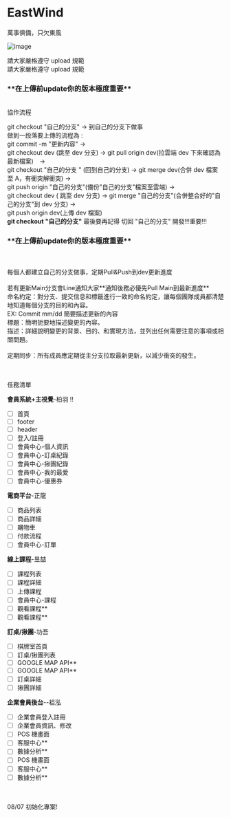 # EastWind

萬事俱備，只欠東風

![image](https://github.com/user-attachments/assets/ffee3d42-bdfa-4811-81c4-a446117cfbbe)

請大家嚴格遵守 upload 規範<br/> 請大家嚴格遵守 upload 規範<br/>

<h3>**在上傳前update你的版本極度重要**</h3><br/>
協作流程<br/>

git checkout "自己的分支" -> 到自己的分支下做事<br/> 做到一段落要上傳的流程為
:<br/> git commit -m "更新内容" -> <br/> git checkout dev (跳至 dev 分支) -> git
pull origin dev(拉雲端 dev 下來確認為最新檔案)　-><br/> git checkout "自己的分支
" (回到自己的分支) -> git merge dev(合併 dev 檔案至 A，有衝突解衝突) -><br/> git
push origin "自己的分支"(備份"自己的分支"檔案至雲端) -><br/> git checkout dev (
跳至 dev 分支) -> git merge "自己的分支"(合併整合好的"自己的分支"到 dev 分支)
-><br/> git push origin dev(上傳 dev 檔案)<br/> **git checkout "自己的分支"** 最後要再記得
切回 "自己的分支" 開發!!!重要!!!<br/>



<h3>**在上傳前update你的版本極度重要**</h3><br/>
<br/>
每個人都建立自己的分支做事，定期Pull&Push到dev更新進度<br/>
<br/>
若有更新Main分支會Line通知大家**通知後務必優先Pull Main到最新進度**
<br/>
命名約定：對分支、提交信息和標籤進行一致的命名約定，讓每個團隊成員都清楚地知道每個分支的目的和內容。<br/>
EX: Commit  mm/dd 簡要描述更新的內容<br/>
標題：簡明扼要地描述變更的內容。<br/>
描述：詳細說明變更的背景、目的、和實現方法，並列出任何需要注意的事項或相關問題。<br/>
<br/>
定期同步：所有成員應定期從主分支拉取最新更新，以減少衝突的發生。<br/>
<br/>
<br/>

任務清單 <br/>

**會員系統+主視覺**-柏羽 !!

- [ ] 首頁
- [ ] footer
- [ ] header
- [ ] 登入/註冊
- [ ] 會員中心-個人資訊
- [ ] 會員中心-訂桌紀錄
- [ ] 會員中心-揪團紀錄
- [ ] 會員中心-我的最愛
- [ ] 會員中心-優惠券

**電商平台**-正龍

- [ ] 商品列表
- [ ] 商品詳細
- [ ] 購物車
- [ ] 付款流程
- [ ] 會員中心-訂單

**線上課程**-昱喆

- [ ] 課程列表
- [ ] 課程詳細
- [ ] 上傳課程
- [ ] 會員中心-課程
- [ ] 觀看課程\*\*
- [ ] 觀看課程\*\*

**訂桌/揪團**-功吾

- [ ] 棋牌室首頁
- [ ] 訂桌/揪團列表
- [ ] GOOGLE MAP API\*\*
- [ ] GOOGLE MAP API\*\*
- [ ] 訂桌詳細
- [ ] 揪團詳細

**企業會員後台**--祖泓

- [ ] 企業會員登入註冊
- [ ] 企業會員資訊、修改
- [ ] POS 機畫面
- [ ] 客服中心\*\*
- [ ] 數據分析\*\*
- [ ] POS 機畫面
- [ ] 客服中心\*\*
- [ ] 數據分析\*\*

<br/>
<br/>
08/07 初始化專案!
